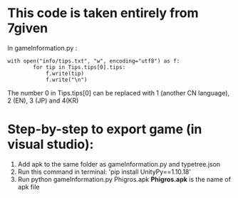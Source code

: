 # This code is taken entirely from 7given

In gameInformation.py :     
```
with open("info/tips.txt", "w", encoding="utf8") as f:
        for tip in Tips.tips[0].tips:
            f.write(tip)
            f.write("\n")
```
The number 0 in Tips.tips[0] can be replaced with 1 (another CN language), 2 (EN), 3 (JP) and 4(KR)

# Step-by-step to export game (in visual studio): #
1. Add apk to the same folder as gameInformation.py and typetree.json
2. Run this command in terminal: 'pip install UnityPy==1.10.18'
3. Run python gameInformation.py Phigros.apk
   **Phigros.apk** is the name of apk file
